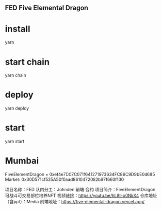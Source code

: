 ## FED Five Elemental Dragon

# install
yarn

# start chain
yarn chain

# deploy
yarn deploy

# start
yarn start

# Mumbai
FiveElementDragon = 0xef4e7D07C071f641271973634FC89C9D9bE0d685
Market: 0x30D571cf535A50f0aad8610472082b97f660f130

项目名称：FED
队内分工：Johnden 前端 合约
项目简介：FiveElementDragon 可战斗可交易部位培养NFT
视频链接：https://youtu.be/hL8t-o0NkX4
仓库地址（含ppt）：Media
前端地址：https://five-elemental-dragon.vercel.app/
